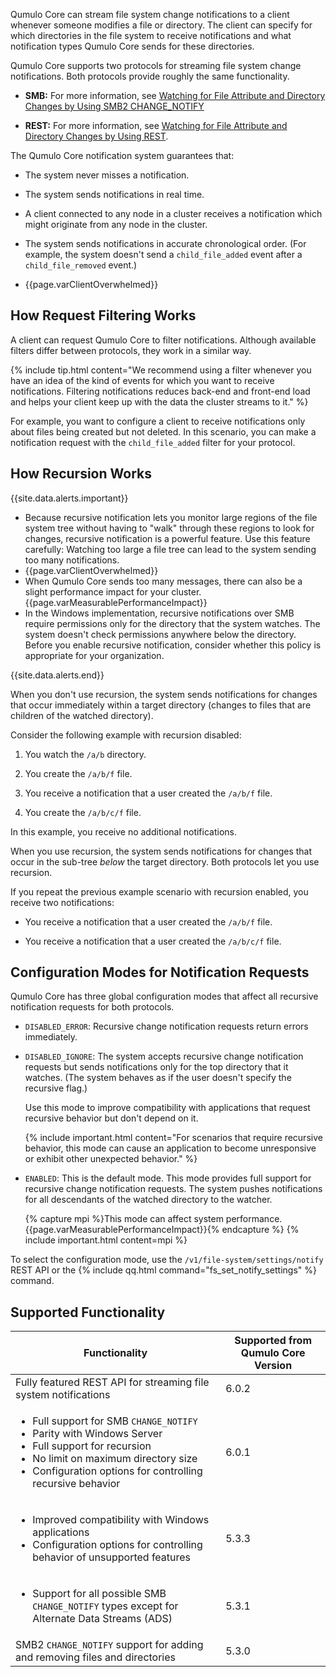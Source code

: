 Qumulo Core can stream file system change notifications to a client whenever someone modifies a file or directory. The client can specify for which directories in the file system to receive notifications and what notification types Qumulo Core sends for these directories.

Qumulo Core supports two protocols for streaming file system change notifications. Both protocols provide roughly the same functionality.

* **SMB:** For more information, see [Watching for File Attribute and Directory Changes by Using SMB2 CHANGE_NOTIFY](smb2-change-notify.html)

* **REST:** For more information, see [Watching for File Attribute and Directory Changes by Using REST](rest.html). 

The Qumulo Core notification system guarantees that:

* The system never misses a notification.

* The system sends notifications in real time.

* A client connected to any node in a cluster receives a notification which might originate from any node in the cluster.

* The system sends notifications in accurate chronological order. (For example, the system doesn't send a `child_file_added` event after a `child_file_removed` event.)

* {{page.varClientOverwhelmed}}


## How Request Filtering Works
A client can request Qumulo Core to filter notifications. Although available filters differ between protocols, they work in a similar way.

{% include tip.html content="We recommend using a filter whenever you have an idea of the kind of events for which you want to receive notifications. Filtering notifications reduces back-end and front-end load and helps your client keep up with the data the cluster streams to it." %}

For example, you want to configure a client to receive notifications only about files being created but not deleted. In this scenario, you can make a notification request with the `child_file_added` filter for your protocol.


## How Recursion Works
{{site.data.alerts.important}}
<ul>
  <li>Because recursive notification lets you monitor large regions of the file system tree without having to "walk" through these regions to look for changes, recursive notification is a powerful feature. Use this feature carefully: Watching too large a file tree can lead to the system sending too many notifications.</li>
  <li>{{page.varClientOverwhelmed}}</li>
  <li>When Qumulo Core sends too many messages, there can also be a slight performance impact for your cluster. {{page.varMeasurablePerformanceImpact}}</li>
  <li>In the Windows implementation, recursive notifications over SMB require permissions only for the directory that the system watches. The system doesn't check permissions anywhere below the directory. Before you enable recursive notification, consider whether this policy is appropriate for your organization.</li>
</ul>
{{site.data.alerts.end}}

When you don't use recursion, the system sends notifications for changes that occur immediately within a target directory (changes to files that are children of the watched directory).

Consider the following example with recursion disabled:

1. You watch the `/a/b` directory.

1. You create the `/a/b/f` file.

1. You receive a notification that a user created the `/a/b/f` file.

1. You create the `/a/b/c/f` file.

In this example, you receive no additional notifications.

When you use recursion, the system sends notifications for changes that occur in the sub-tree _below_ the target directory. Both protocols let you use recursion.

If you repeat the previous example scenario with recursion enabled, you receive two notifications:

* You receive a notification that a user created the `/a/b/f` file.

* You receive a notification that a user created the `/a/b/c/f` file.


## Configuration Modes for Notification Requests
Qumulo Core has three global configuration modes that affect all recursive notification requests for both protocols.

* `DISABLED_ERROR`: Recursive change notification requests return errors immediately.

* `DISABLED_IGNORE`: The system accepts recursive change notification requests but sends notifications only for the top directory that it watches. (The system behaves as if the user doesn't specify the recursive flag.)

  Use this mode to improve compatibility with applications that request recursive behavior but don't depend on it.
  
  {% include important.html content="For scenarios that require recursive behavior, this mode can cause an application to become unresponsive or exhibit other unexpected behavior." %}

* `ENABLED`: This is the default mode. This mode provides full support for recursive change notification requests. The system pushes notifications for all descendants of the watched directory to the watcher.

  {% capture mpi %}This mode can affect system performance. {{page.varMeasurablePerformanceImpact}}{% endcapture %}
  {% include important.html content=mpi %}

To select the configuration mode, use the `/v1/file-system/settings/notify` REST API or the {% include qq.html command="fs_set_notify_settings" %} command. 

## Supported Functionality
<table>
  <thead>
    <tr>
        <th>Functionality</th>
        <th>Supported from Qumulo Core Version</th>        
    </tr>
  </thead>
  <tbody>
    <tr>
        <td>Fully featured REST API for streaming file system notifications</td>
        <td>6.0.2</td>        
    </tr>
    <tr>
        <td>
          <ul>
            <li>Full support for SMB <code>CHANGE_NOTIFY</code></li>
            <li>Parity with Windows Server</li>
            <li>Full support for recursion</li>
            <li>No limit on maximum directory size</li>
            <li>Configuration options for controlling recursive behavior</li>
          </ul>
        </td>
        <td>6.0.1</td>
    </tr>
    <tr>
        <td>
          <ul>
            <li>Improved compatibility with Windows applications</li>
            <li>Configuration options for controlling behavior of unsupported features</li>
          </ul>
        </td>
        <td>5.3.3</td>        
    </tr>
    <tr>
        <td>
          <ul>
            <li>Support for all possible SMB <code>CHANGE_NOTIFY</code> types except for Alternate Data Streams (ADS)</li>
          </ul>
        </td>
        <td>5.3.1</td>        
    </tr>
    <tr>
        <td>SMB2 <code>CHANGE_NOTIFY</code> support for adding and removing files and directories</td>
        <td>5.3.0</td>        
    </tr>
  </tbody>
</table>
